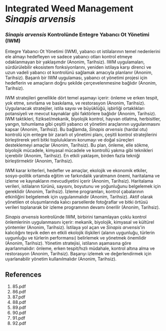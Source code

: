 # Integrated Weed Management *Sinapis arvensis*

### *Sinapis arvensis* Kontrolünde Entegre Yabancı Ot Yönetimi (IWM)

Entegre Yabancı Ot Yönetimi (IWM), yabancı ot istilalarının temel nedenlerini ele almayı hedefleyen ve sadece yabancı otları kontrol etmeye odaklanmayan bir yaklaşımdır (Anonim, Tarihsiz). IWM uygulamaları, sürdürülebilir ekosistem fonksiyonlarını, yeniden istilaya karşı direnci ve uzun vadeli yabancı ot kontrolünü sağlamak amacıyla planlanır (Anonim, Tarihsiz). Başarılı bir IWM uygulaması, yabancı ot yönetimi projesi için hedeflerin ve amaçların doğru şekilde çerçevelenmesine bağlıdır (Anonim, Tarihsiz).

IWM stratejileri genellikle dört temel aşamayı içerir: önleme ve erken tespit, yok etme, sınırlama ve baskılama, ve restorasyon (Anonim, Tarihsiz). Uygulanacak stratejiler, istila sayısı ve büyüklüğü, işbirliği ortaklıkları potansiyeli ve mevcut kaynaklar gibi faktörlere bağlıdır (Anonim, Tarihsiz). IWM taktikleri, fiziksel/mekanik, biyolojik kontrol, hayvan otlatma, herbisitler, yangın, tohumlama gibi çeşitli yabancı ot yönetimi araçlarının uygulanmasını kapsar (Anonim, Tarihsiz). Bu bağlamda, *Sinapis arvensis* (hardal otu) kontrolü için entegre bir zararlı ot yönetimi planı, çeşitli kontrol stratejilerini birleştirerek yerli bitki topluluklarını korumayı ve doğal süreçleri desteklemeyi amaçlar (Anonim, Tarihsiz). Bu plan, önleme, elle sökme, biyolojik mücadele, kimyasal mücadele ve kontrollü yakma gibi teknikleri içerebilir (Anonim, Tarihsiz). En etkili yaklaşım, birden fazla tekniği birleştirmektir (Anonim, Tarihsiz).

IWM karar kriterleri, hedefler ve amaçlar, ekolojik ve ekonomik etkiler, sosyo-politik ortamda eğitim ve farkındalık yaratmanın önemi, haritalama ve izleme ve kaynakların mevcudiyetini içerir (Anonim, Tarihsiz). Haritalama verileri, istilaların türünü, sayısını, boyutunu ve yoğunluğunu belgelemek için gereklidir (Anonim, Tarihsiz). İzleme programları, kontrol çabalarının etkinliğini belgelemek için uygulanmalıdır (Anonim, Tarihsiz). Aktif olarak yönetilen ot oluşumlarında kalıcı parsellerde fotoğraflar ve bitki örtüsü verileri toplanarak bir izleme programının devamı önerilir (Anonim, Tarihsiz).

*Sinapis arvensis* kontrolünde IWM, birbirini tamamlayan çoklu kontrol önlemlerinin uygulanmasını içerir: mekanik, biyolojik, kimyasal ve kültürel yöntemler (Anonim, Tarihsiz). İstilaya yol açan ve *Sinapis arvensis*'in kalıcılığını teşvik eden en etkili ekolojik ilişkileri (alanın uygunluğu, türlerin uygunluğu ve türlerin performansı) belirlemek ve yönetmek önemlidir (Anonim, Tarihsiz). Yönetim stratejisi, istilanın aşamasına göre ayarlanmalıdır: önleme, erken tespit/hızlı müdahale, kontrol altına alma ve restorasyon (Anonim, Tarihsiz). Başarıyı izlemek ve değerlendirmek için uyarlanabilir yönetim kullanılmalıdır (Anonim, Tarihsiz).


## References

1. 85.pdf
2. 86.pdf
3. 87.pdf
4. 88.pdf
5. 89.pdf
6. 90.pdf
7. 91.pdf
8. 92.pdf
